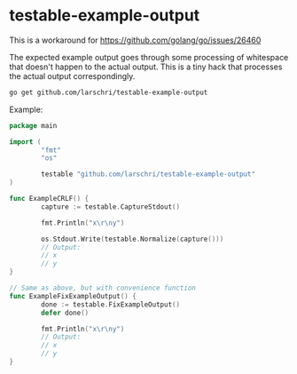# testable-example-output

This is a workaround for https://github.com/golang/go/issues/26460

The expected example output goes through some processing of whitespace that doesn't happen to the actual output.
This is a tiny hack that processes the actual output correspondingly.

```sh
go get github.com/larschri/testable-example-output
```

Example:
```go
package main

import (
        "fmt"
        "os"

        testable "github.com/larschri/testable-example-output"
)

func ExampleCRLF() {
        capture := testable.CaptureStdout()

        fmt.Println("x\r\ny")

        os.Stdout.Write(testable.Normalize(capture()))
        // Output:
        // x
        // y
}

// Same as above, but with convenience function
func ExampleFixExampleOutput() {
        done := testable.FixExampleOutput()
        defer done()

        fmt.Println("x\r\ny")
        // Output:
        // x
        // y
}
```
